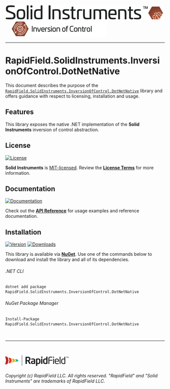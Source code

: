 <!--
Copyright (c) RapidField LLC. Licensed under the MIT License. See LICENSE.txt in the project root for license information.
-->

[![Solid Instruments](../../SolidInstruments.Logo.Color.Transparent.500w.png)](../../README.md)
<br />&nbsp;&nbsp;&nbsp;&nbsp;
![Inversion of Control](../../doc/images/Label.InversionOfControl.300w.png)
- - -

# RapidField.SolidInstruments.InversionOfControl.DotNetNative

This document describes the purpose of the [`RapidField.SolidInstruments.InversionOfControl.DotNetNative`]() library and offers guidance with respect to licensing, installation and usage.

## Features

This library exposes the native .NET implementation of the **Solid Instruments** inversion of control abstraction.

## License

[![License](https://img.shields.io/github/license/rapidfield/solid-instruments?style=flat&color=lightseagreen&label=license&logo=open-access&logoColor=lightgrey)](../../LICENSE.txt)

**Solid Instruments** is [MIT-licensed](https://en.wikipedia.org/wiki/MIT_License). Review the [**License Terms**](../../LICENSE.txt) for more information.

## Documentation

[![Documentation](https://img.shields.io/badge/documentation-website-tan?style=flat&logo=buffer&logoColor=lightgrey)](https://www.solidinstruments.com/api/RapidField.SolidInstruments.InversionOfControl.DotNetNative.html)

Check out the [**API Reference**](https://www.solidinstruments.com/api/RapidField.SolidInstruments.InversionOfControl.DotNetNative.html) for usage examples and reference documentation.

## Installation

[![Version](https://img.shields.io/nuget/vpre/RapidField.SolidInstruments.InversionOfControl.DotNetNative?style=flat&color=blue&label=version&logo=nuget&logoColor=lightgrey)](https://www.nuget.org/packages/RapidField.SolidInstruments.InversionOfControl.DotNetNative)
[![Downloads](https://img.shields.io/nuget/dt/RapidField.SolidInstruments.InversionOfControl.DotNetNative?style=flat&color=blue&logo=nuget&logoColor=lightgrey)](https://www.nuget.org/packages/RapidField.SolidInstruments.InversionOfControl.DotNetNative)

This library is available via [**NuGet**](https://docs.microsoft.com/en-us/nuget/quickstart/install-and-use-a-package-in-visual-studio). Use one of the commands below to download and install the library and all of its dependencies.

###### .NET CLI

```shell
dotnet add package RapidField.SolidInstruments.InversionOfControl.DotNetNative
```

###### NuGet Package Manager

```shell
Install-Package RapidField.SolidInstruments.InversionOfControl.DotNetNative
```

<br />

- - -

<br />

[![RapidField](../../RapidField.Logo.Color.Black.Transparent.200w.png)](https://www.rapidfield.com)

###### Copyright (c) RapidField LLC. All rights reserved. "RapidField" and "Solid Instruments" are trademarks of RapidField LLC.